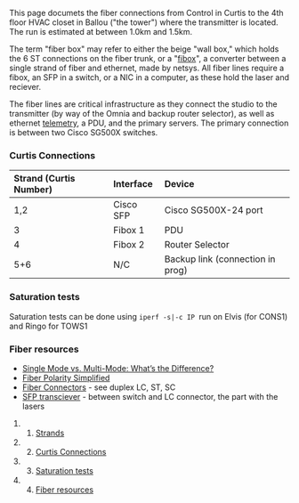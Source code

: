 This page documets the fiber connections from Control in Curtis to the 4th floor HVAC closet in Ballou ("the tower") where the transmitter is located. The run is estimated at between 1.0km and 1.5km.

The term "fiber box" may refer to either the beige "wall box," which holds the 6 ST connections on the fiber trunk, or a "[fibox](http://www.netsys-direct.com/product_p/nm-102kit.htm "http://www.netsys-direct.com/product_p/nm-102kit.htm")", a converter between a single strand of fiber and ethernet, made by netsys. All fiber lines require a fibox, an SFP in a switch, or a NIC in a computer, as these hold the laser and reciever. 

The fiber lines are critical infrastructure as they connect the studio to the transmitter (by way of the Omnia and backup router selector), as well as ethernet [telemetry](https://wiki.wmfo.org/Operations/Regulatory/Telemetry "Telemetry"), a PDU, and the primary servers. The primary connection is between two Cisco SG500X switches.

### Curtis Connections

|Strand (Curtis Number)|Interface|Device|
|:---------------------|:--------|:-----|
|1,2|Cisco SFP |Cisco SG500X-24 port|
|3|Fibox 1|PDU|
|4|Fibox 2|Router Selector|
|5+6|N/C|Backup link (connection in prog)|

### Saturation tests

Saturation tests can be done using `iperf -s|-c IP `run on Elvis (for CONS1) and Ringo for TOWS1 

### Fiber resources

-   [Single Mode vs. Multi-Mode: What’s the Difference?](http://www.imakenews.com/drs/e_article001146955.cfm "http://www.imakenews.com/drs/e_article001146955.cfm")
-   [Fiber Polarity Simplified](http://www.ampnetconnect.com/documents/WHITEPAPER_Fiber_Polarity_Simplified_090813.pdf "http://www.ampnetconnect.com/documents/WHITEPAPER_Fiber_Polarity_Simplified_090813.pdf")
-   [Fiber Connectors](http://www.fiberoptics4sale.com/Merchant2/fiber-optic-connectors.php "http://www.fiberoptics4sale.com/Merchant2/fiber-optic-connectors.php") - see duplex LC, ST, SC
-   [SFP transciever](http://en.wikipedia.org/wiki/Small_form-factor_pluggable_transceiver "http://en.wikipedia.org/wiki/Small_form-factor_pluggable_transceiver") - between switch and LC connector, the part with the lasers

1.  1. [Strands](#Strands)
2.  2. [Curtis Connections](#Curtis_Connections)
3.  3. [Saturation tests](#Saturation_tests)
4.  4. [Fiber resources](#Fiber_resources)

